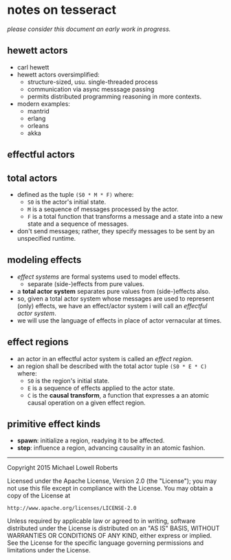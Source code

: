 notes on tesseract
==================

*please consider this document an early work in progress.*

## hewett actors

- carl hewett
- hewett actors oversimplified:
    - structure-sized, usu. single-threaded process
    - communication via async messsage passing
    - permits distributed programming reasoning in more contexts.
- modern examples:
    - mantrid
    - erlang
    - orleans
    - akka   

## effectful actors

## total actors

- defined as the tuple `(S0 * M * F)` where:
    - `S0` is the actor's initial state.
    - `M` is a sequence of messages processed by the actor.
    - `F` is a total function that transforms a message and a state into a new state and a sequence of messages.
- don't send messages; rather, they specify messages to be sent by an unspecified runtime.

## modeling effects

- *effect systems* are formal systems used to model effects.
    - separate (side-)effects from pure values.  
- a **total actor system** separates pure values from (side-)effects also.
- so, given a total actor system whose messages are used to represent (only) effects, we have an effect/actor system i will call an *effectful actor system*.
- we will use the language of effects in place of actor vernacular at times.

## effect regions
- an actor in an effectful actor system is called an *effect region*.
- an region shall be described with the total actor tuple `(S0 * E * C)` where:
    - `S0` is the region's initial state.
    - `E` is a sequence of effects applied to the actor state.
    - `C` is the **causal transform**, a function that expresses a an atomic causal operation on a given effect region.

## primitive effect kinds
- **spawn**: initialize a region, readying it to be affected.
- **step**: influence a region, advancing causality in an atomic fashion.

            
-----
Copyright 2015 Michael Lowell Roberts

Licensed under the Apache License, Version 2.0 (the "License");
you may not use this file except in compliance with the License.
You may obtain a copy of the License at

    http://www.apache.org/licenses/LICENSE-2.0

Unless required by applicable law or agreed to in writing, software
distributed under the License is distributed on an "AS IS" BASIS,
WITHOUT WARRANTIES OR CONDITIONS OF ANY KIND, either express or implied.
See the License for the specific language governing permissions and
limitations under the License.

